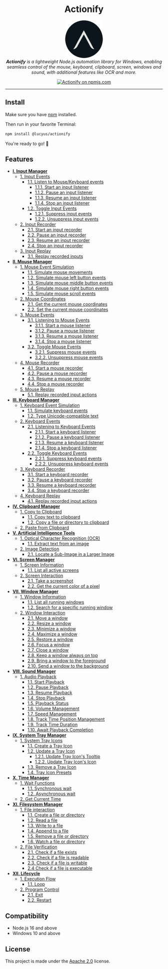 <h1 align="center">Actionify</h1>

<p align="center">
  <img src="./docs/media/images/actionify_logo_circle.png" alt="Actionify logo" width="120px" height="120px" />
  <br />
  <em><strong>Actionify</strong> is a lightweight Node.js automation library for Windows, enabling seamless control of the mouse, keyboard, clipboard, screen, windows and sound, with additional features like OCR and more.</em>
</p>

<p align="center">
  <a href="https://www.npmjs.com/@lucyus/actionify">
    <img src="https://img.shields.io/npm/v/@lucyus/actionify.svg?logo=npm&logoColor=fff&label=latest&labelColor=grey&color=blue" alt="Actionify on npmjs.com" />
  </a>
</p>

<hr />

## Install

Make sure you have [npm](https://nodejs.org/en/download) installed.

Then run in your favorite Terminal:

```bash
npm install @lucyus/actionify
```

You're ready to go! 🚀

## Features

* [**I. Input Manager**](./docs/INPUT.md)
  * [1. Input Events](./docs/INPUT.md#1-input-events)
    * [1.1. Listen to Mouse/Keyboard events](./docs/INPUT.md#11-listen-to-mousekeyboard-events)
      * [1.1.1. Start an input listener](./docs/INPUT.md#111-start-an-input-listener)
      * [1.1.2. Pause an input listener](./docs/INPUT.md#112-pause-an-input-listener)
      * [1.1.3. Resume an input listener](./docs/INPUT.md#113-resume-an-input-listener)
      * [1.1.4. Stop an input listener](./docs/INPUT.md#114-stop-an-input-listener)
    * [1.2. Toggle Input Events](./docs/INPUT.md#12-toggle-input-events)
      * [1.2.1. Suppress input events](./docs/INPUT.md#121-suppress-input-events)
      * [1.2.2. Unsuppress input events](./docs/INPUT.md#122-unsuppress-input-events)
  * [2. Input Recorder](./docs/INPUT.md#2-input-recorder)
    * [2.1. Start an input recorder](./docs/INPUT.md#21-start-an-input-recorder)
    * [2.2. Pause an input recorder](./docs/INPUT.md#22-pause-an-input-recorder)
    * [2.3. Resume an input recorder](./docs/INPUT.md#23-resume-an-input-recorder)
    * [2.4. Stop an input recorder](./docs/INPUT.md#24-stop-an-input-recorder)
  * [3. Input Replay](./docs/INPUT.md#3-input-replay)
    * [3.1. Replay recorded inputs](./docs/INPUT.md#31-replay-recorded-inputs)
* [**II. Mouse Manager**](./docs/MOUSE.md)
  * [1. Mouse Event Simulation](./docs/MOUSE.md#1-mouse-event-simulation)
    * [1.1. Simulate mouse movements](./docs/MOUSE.md#11-simulate-mouse-movements)
    * [1.2. Simulate mouse left button events](./docs/MOUSE.md#12-simulate-mouse-left-button-events)
    * [1.3. Simulate mouse middle button events](./docs/MOUSE.md#13-simulate-mouse-middle-button-events)
    * [1.4. Simulate mouse right button events](./docs/MOUSE.md#14-simulate-mouse-right-button-events)
    * [1.5. Simulate mouse scroll events](./docs/MOUSE.md#15-simulate-mouse-scroll-events)
  * [2. Mouse Coordinates](./docs/MOUSE.md#2-mouse-coordinates)
    * [2.1. Get the current mouse coordinates](./docs/MOUSE.md#21-get-the-current-mouse-coordinates)
    * [2.2. Set the current mouse coordinates](./docs/MOUSE.md#22-set-the-current-mouse-coordinates)
  * [3. Mouse Events](./docs/MOUSE.md#3-mouse-events)
    * [3.1. Listening to Mouse Events](./docs/MOUSE.md#31-listening-to-mouse-events)
      * [3.1.1. Start a mouse listener](./docs/MOUSE.md#311-start-a-mouse-listener)
      * [3.1.2. Pause a mouse listener](./docs/MOUSE.md#312-pause-a-mouse-listener)
      * [3.1.3. Resume a mouse listener](./docs/MOUSE.md#313-resume-a-mouse-listener)
      * [3.1.4. Stop a mouse listener](./docs/MOUSE.md#314-stop-a-mouse-listener)
    * [3.2. Toggle Mouse Events](./docs/MOUSE.md#32-toggle-mouse-events)
      * [3.2.1. Suppress mouse events](./docs/MOUSE.md#321-suppress-mouse-events)
      * [3.2.2. Unsuppress mouse events](./docs/MOUSE.md#322-unsuppress-mouse-events)
  * [4. Mouse Recorder](./docs/MOUSE.md#4-mouse-recorder)
    * [4.1. Start a mouse recorder](./docs/MOUSE.md#41-start-a-mouse-recorder)
    * [4.2. Pause a mouse recorder](./docs/MOUSE.md#42-pause-a-mouse-recorder)
    * [4.3. Resume a mouse recorder](./docs/MOUSE.md#43-resume-a-mouse-recorder)
    * [4.4. Stop a mouse recorder](./docs/MOUSE.md#44-stop-a-mouse-recorder)
  * [5. Mouse Replay](./docs/MOUSE.md#5-mouse-replay)
    * [5.1. Replay recorded input actions](./docs/MOUSE.md#51-replay-recorded-input-actions)
* [**III. Keyboard Manager**](./docs/KEYBOARD.md)
  * [1. Keyboard Event Simulation](./docs/KEYBOARD.md#1-keyboard-event-simulation)
    * [1.1. Simulate keyboard events](./docs/KEYBOARD.md#11-simulate-keyboard-events)
    * [1.2. Type Unicode-compatible text](./docs/KEYBOARD.md#12-type-unicode-compatible-text)
  * [2. Keyboard Events](./docs/KEYBOARD.md#2-keyboard-events)
    * [2.1. Listening to Keyboard Events](./docs/KEYBOARD.md#21-listening-to-keyboard-events)
      * [2.1.1. Start a keyboard listener](./docs/KEYBOARD.md#211-start-a-keyboard-listener)
      * [2.1.2. Pause a keyboard listener](./docs/KEYBOARD.md#212-pause-a-keyboard-listener)
      * [2.1.3. Resume a keyboard listener](./docs/KEYBOARD.md#213-resume-a-keyboard-listener)
      * [2.1.4. Stop a keyboard listener](./docs/KEYBOARD.md#214-stop-a-keyboard-listener)
    * [2.2. Toggle Keyboard Events](./docs/KEYBOARD.md#22-toggle-keyboard-events)
      * [2.2.1. Suppress keyboard events](./docs/KEYBOARD.md#221-suppress-keyboard-events)
      * [2.2.2. Unsuppress keyboard events](./docs/KEYBOARD.md#222-unsuppress-keyboard-events)
  * [3. Keyboard Recorder](./docs/KEYBOARD.md#3-keyboard-recorder)
    * [3.1. Start a keyboard recorder](./docs/KEYBOARD.md#31-start-a-keyboard-recorder)
    * [3.2. Pause a keyboard recorder](./docs/KEYBOARD.md#32-pause-a-keyboard-recorder)
    * [3.3. Resume a keyboard recorder](./docs/KEYBOARD.md#33-resume-a-keyboard-recorder)
    * [3.4. Stop a keyboard recorder](./docs/KEYBOARD.md#34-stop-a-keyboard-recorder)
  * [4. Keyboard Replay](./docs/KEYBOARD.md#4-keyboard-replay)
    * [4.1. Replay recorded input actions](./docs/KEYBOARD.md#41-replay-recorded-input-actions)
* [**IV. Clipboard Manager**](./docs/CLIPBOARD.md)
  * [1. Copy to Clipboard](./docs/CLIPBOARD.md#1-copy-to-clipboard)
    * [1.1. Copy text to clipboard](./docs/CLIPBOARD.md#11-copy-text-to-clipboard)
    * [1.2. Copy a file or directory to clipboard](./docs/CLIPBOARD.md#12-copy-a-file-or-directory-to-clipboard)
  * [2. Paste from Clipboard](./docs/CLIPBOARD.md#2-paste-from-clipboard)
* [**V. Artificial Intelligence Tools**](./docs/ARTIFICIAL-INTELLIGENCE.md)
  * [1. Optical Character Recognition (OCR)](./docs/ARTIFICIAL-INTELLIGENCE.md#1-optical-character-recognition-ocr)
    * [1.1. Extract text from an image](./docs/ARTIFICIAL-INTELLIGENCE.md#11-extract-text-from-an-image)
  * [2. Image Detection](./docs/ARTIFICIAL-INTELLIGENCE.md#2-image-detection)
    * [2.1. Locate a Sub-Image in a Larger Image](./docs/ARTIFICIAL-INTELLIGENCE.md#21-locate-a-sub-image-in-a-larger-image)
* [**VI. Screen Manager**](./docs/SCREEN.md)
  * [1. Screen Information](./docs/SCREEN.md#1-screen-information)
    * [1.1. List all active screens](./docs/SCREEN.md#11-list-all-active-screens)
  * [2. Screen Interaction](./docs/SCREEN.md#2-screen-interaction)
    * [2.1. Take a screenshot](./docs/SCREEN.md#21-take-a-screenshot)
    * [2.2. Get the current color of a pixel](./docs/SCREEN.md#22-get-the-current-color-of-a-pixel)
* [**VII. Window Manager**](./docs/WINDOW.md)
  * [1. Window Information](./docs/WINDOW.md#1-window-information)
    * [1.1. List all running windows](./docs/WINDOW.md#11-list-all-running-windows)
    * [1.2. Search for a specific running window](./docs/WINDOW.md#12-search-for-a-specific-running-window)
  * [2. Window Interaction](./docs/WINDOW.md#2-window-interaction)
    * [2.1. Move a window](./docs/WINDOW.md#21-move-a-window)
    * [2.2. Resize a window](./docs/WINDOW.md#22-resize-a-window)
    * [2.3. Minimize a window](./docs/WINDOW.md#23-minimize-a-window)
    * [2.4. Maximize a window](./docs/WINDOW.md#24-maximize-a-window)
    * [2.5. Restore a window](./docs/WINDOW.md#25-restore-a-window)
    * [2.6. Focus a window](./docs/WINDOW.md#26-focus-a-window)
    * [2.7. Close a window](./docs/WINDOW.md#27-close-a-window)
    * [2.8. Keep a window always on top](./docs/WINDOW.md#28-keep-a-window-always-on-top)
    * [2.9. Bring a window to the foreground](./docs/WINDOW.md#29-bring-a-window-to-the-foreground)
    * [2.10. Send a window to the background](./docs/WINDOW.md#210-send-a-window-to-the-background)
* [**VIII. Sound Manager**](./docs/SOUND.md)
  * [1. Audio Playback](./docs/SOUND.md#1-audio-playback)
    * [1.1. Start Playback](./docs/SOUND.md#11-start-playback)
    * [1.2. Pause Playback](./docs/SOUND.md#12-pause-playback)
    * [1.3. Resume Playback](./docs/SOUND.md#13-resume-playback)
    * [1.4. Stop Playback](./docs/SOUND.md#14-stop-playback)
    * [1.5. Playback Status](./docs/SOUND.md#15-playback-status)
    * [1.6. Volume Management](./docs/SOUND.md#16-volume-management)
    * [1.7. Speed Management](./docs/SOUND.md#17-speed-management)
    * [1.8. Track Time Position Management](./docs/SOUND.md#18-track-time-position-management)
    * [1.9. Track Time Duration](./docs/SOUND.md#19-track-time-duration)
    * [1.10. Await Playback Completion](./docs/SOUND.md#110-await-playback-completion)
* [**IX. System Tray Manager**](./docs/SYSTEM_TRAY.md)
  * [1. System Tray Icons](./docs/SYSTEM_TRAY.md#1-system-tray-icons)
    * [1.1. Create a Tray Icon](./docs/SYSTEM_TRAY.md#11-create-a-tray-icon)
    * [1.2. Update a Tray Icon](./docs/SYSTEM_TRAY.md#12-update-a-tray-icon)
      * [1.2.1. Update Tray Icon's Tooltip](./docs/SYSTEM_TRAY.md#121-update-tray-icons-tooltip)
      * [1.2.2. Update Tray Icon's Icon](./docs/SYSTEM_TRAY.md#122-update-tray-icons-icon)
    * [1.3. Remove a Tray Icon](./docs/SYSTEM_TRAY.md#13-remove-a-tray-icon)
    * [1.4. Tray Icon Presets](./docs/SYSTEM_TRAY.md#14-tray-icon-presets)
* [**X. Time Manager**](./docs/TIME.md)
  * [1. Wait Functions](./docs/TIME.md#1-wait-functions)
    * [1.1. Synchronous wait](./docs/TIME.md#11-synchronous-wait)
    * [1.2. Asynchronous wait](./docs/TIME.md#12-asynchronous-wait)
  * [2. Get Current Time](./docs/TIME.md#2-get-current-time)
* [**XI. Filesystem Manager**](./docs/FILESYSTEM.md)
  * [1. File interaction](./docs/FILESYSTEM.md#1-file-interaction)
    * [1.1. Create a file or directory](./docs/FILESYSTEM.md#11-create-a-file-or-directory)
    * [1.2. Read a file](./docs/FILESYSTEM.md#12-read-a-file)
    * [1.3. Write to a file](./docs/FILESYSTEM.md#13-write-to-a-file)
    * [1.4. Append to a file](./docs/FILESYSTEM.md#14-append-to-a-file)
    * [1.5. Remove a file or directory](./docs/FILESYSTEM.md#15-remove-a-file-or-directory)
    * [1.6. Watch a file or directory](./docs/FILESYSTEM.md#16-watch-a-file-or-directory)
  * [2. File Verification](./docs/FILESYSTEM.md#2-file-verification)
    * [2.1. Check if a file exists](./docs/FILESYSTEM.md#21-check-if-a-file-exists)
    * [2.2. Check if a file is readable](./docs/FILESYSTEM.md#22-check-if-a-file-is-readable)
    * [2.3. Check if a file is writable](./docs/FILESYSTEM.md#23-check-if-a-file-is-writable)
    * [2.4 Check if a file is executable](./docs/FILESYSTEM.md#24-check-if-a-file-is-executable)
* [**XII. Lifecycle**](./docs/LIFECYCLE.md)
  * [1. Execution Flow](./docs/LIFECYCLE.md#1-execution-flow)
    * [1.1. Loop](./docs/LIFECYCLE.md#11-loop)
  * [2. Program Control](./docs/LIFECYCLE.md#2-program-control)
    * [2.1. Exit](./docs/LIFECYCLE.md#21-exit)
    * [2.2. Restart](./docs/LIFECYCLE.md#22-restart)

## Compatibility

* Node.js 16 and above
* Windows 10 and above

## License

This project is made under the [Apache 2.0](./LICENSE) license.
